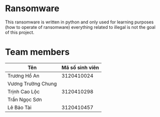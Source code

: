 # Ransomware

This ransomware is written in python and only used for learning purposes (how to operate of ransomware) everything related to illegal is not the goal of this project.

# Team members

| Tên                | Mã số sinh viên |
|--------------------|-----------------|
| Trương Hồ An       | 3120410024      |
| Vương Trường Chung |                 |
| Trịnh Cao Lộc      | 3120410298      |
| Trần Ngọc Sơn      |                 |
| Lê Bảo Tài         | 3120410457      |